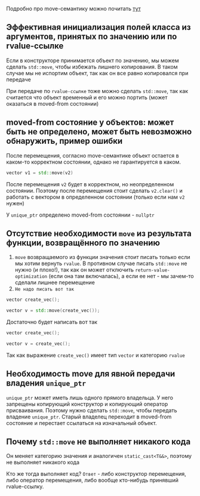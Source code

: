 Подробно про move-семантику можно почитать [тут](https://drive.google.com/file/d/1Pq5aPj6sIkDfRrXDEqX57DS-ZUWkJsYJ/view)

## Эффективная инициализация полей класса из аргументов, принятых по значению или по rvalue-ссылке
Если в конструкторе принимается объект по значению, мы можем сделать `std::move`, чтобы избежать лишнего копирования. В таком случае мы не испортим объект, так как он все равно копировался при передаче

При передаче по `rvalue-ссылке` тоже можно сделать `std::move`, так как считается что объект временный и его можно портить (может оказаться в moved-from состоянии)

## moved-from состояние у объектов: может быть не определено, может быть невозможно обнаружить, пример ошибки
После перемещения, согласно move-семантике объект остается в каком-то корректном состоянии, однако не гарантируется в каком.
```C++
vector v1 = std::move(v2)
```
После перемещения `v2` будет в корректном, но неопределенном состоянии. Поэтому после перемещения стоит сделать `v2.clear()` и работать с вектором в определенном состоянии (только если нам `v2` нужен)

У `unique_ptr` определено moved-from состоянии - `nullptr`

## Отсутствие необходимости `move` из результата функции, возвращённого по значению
1. `move` возвращаемого из функции значения стоит писать только если мы хотим вернуть `rvalue`. В противном случае писать `std::move` не нужно (и плохо!), так как он может отключить `return-value-optimization` (если она там включалась), а если ее нет - мы зачем-то сделали лишнее перемещение
2. `Не надо писать вот так`
```C++
vector create_vec();

vector v = std::move(create_vec());
```
Достаточно будет написать вот так
```C++
vector create_vec();

vector v = create_vec();
```
Так как выражение `create_vec()` имеет тип `vector` и категорию `rvalue`

## Необходимость move для явной передачи владения `unique_ptr`
`unique_ptr` может иметь лишь одного прямого владельца. У него запрещены копирующий конструктор и копирующий оператор присваивания. Поэтому нужно сделать `std::move`, чтобы передать владение `unique_ptr`. Старый владелец переходит в moved-from состояние и перестает ссылаться на изначальный объект.

## Почему `std::move` не выполняет никакого кода
Он меняет категорию значения и аналогичен `static_cast<T&&>`, поэтому не выполняет никакого кода

Кто же тогда выполняет код? `Ответ` - либо конструктор перемещения, либо оператор перемещения, либо вообще кто-нибудь принявший rvalue-ссылку.
